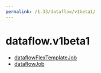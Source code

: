 ```yaml
---
permalink: /1.33/dataflow/v1beta1/
---
```


# dataflow.v1beta1



* [dataflowFlexTemplateJob](dataflowFlexTemplateJob.md)
* [dataflowJob](dataflowJob.md)